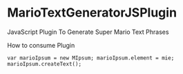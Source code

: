 # MarioTextGeneratorJSPlugin
JavaScript Plugin To Generate Super Mario Text Phrases

How to consume Plugin

`
    var marioIpsum = new MIpsum;
    marioIpsum.element = mie;
    marioIpsum.createText();
`   